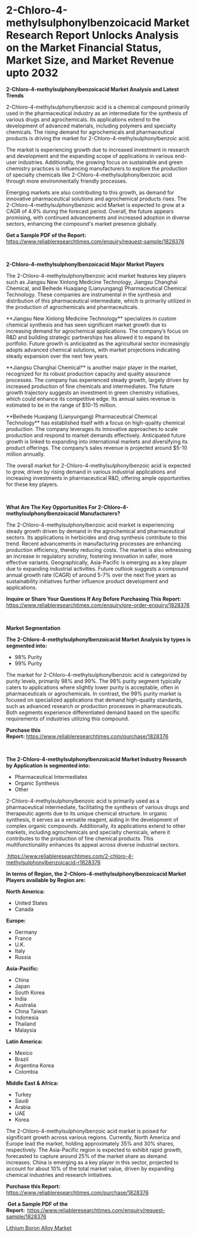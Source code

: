 <p><h1>2-Chloro-4-methylsulphonylbenzoicacid Market Research Report Unlocks Analysis on the Market Financial Status, Market Size, and Market Revenue upto 2032</h1></p><p><strong>2-Chloro-4-methylsulphonylbenzoicacid Market Analysis and Latest Trends</strong></p>
<p><p>2-Chloro-4-methylsulphonylbenzoic acid is a chemical compound primarily used in the pharmaceutical industry as an intermediate for the synthesis of various drugs and agrochemicals. Its applications extend to the development of advanced materials, including polymers and specialty chemicals. The rising demand for agrochemicals and pharmaceutical products is driving the market for 2-Chloro-4-methylsulphonylbenzoic acid.</p><p>The market is experiencing growth due to increased investment in research and development and the expanding scope of applications in various end-user industries. Additionally, the growing focus on sustainable and green chemistry practices is influencing manufacturers to explore the production of specialty chemicals like 2-Chloro-4-methylsulphonylbenzoic acid through more environmentally friendly processes.</p><p>Emerging markets are also contributing to this growth, as demand for innovative pharmaceutical solutions and agrochemical products rises. The 2-Chloro-4-methylsulphonylbenzoic acid Market is expected to grow at a CAGR of 4.9% during the forecast period. Overall, the future appears promising, with continued advancements and increased adoption in diverse sectors, enhancing the compound's market presence globally.</p></p>
<p><strong>Get a Sample PDF of the Report:&nbsp;</strong> <a href="https://www.reliableresearchtimes.com/enquiry/request-sample/1828376?utm_campaign=1940&utm_medium=2&utm_source=Github&utm_content=ia&utm_term=03022025&utm_id=2-chloro-4-methylsulphonylbenzoicacid">https://www.reliableresearchtimes.com/enquiry/request-sample/1828376</a></p>
<p>&nbsp;</p>
<p><strong>2-Chloro-4-methylsulphonylbenzoicacid Major Market Players</strong></p>
<p><p>The 2-Chloro-4-methylsulphonylbenzoic acid market features key players such as Jiangsu New Xinlong Medicine Technology, Jiangsu Changhai Chemical, and Beihede Huaqiang (Lianyungang) Pharmaceutical Chemical Technology. These companies are instrumental in the synthesis and distribution of this pharmaceutical intermediate, which is primarily utilized in the production of agrochemicals and pharmaceuticals.</p><p>**Jiangsu New Xinlong Medicine Technology** specializes in custom chemical synthesis and has seen significant market growth due to increasing demand for agrochemical applications. The company’s focus on R&D and building strategic partnerships has allowed it to expand its portfolio. Future growth is anticipated as the agricultural sector increasingly adopts advanced chemical solutions, with market projections indicating steady expansion over the next few years.</p><p>**Jiangsu Changhai Chemical** is another major player in the market, recognized for its robust production capacity and quality assurance processes. The company has experienced steady growth, largely driven by increased production of fine chemicals and intermediates. The future growth trajectory suggests an investment in green chemistry initiatives, which could enhance its competitive edge. Its annual sales revenue is estimated to be in the range of $10-15 million.</p><p>**Beihede Huaqiang (Lianyungang) Pharmaceutical Chemical Technology** has established itself with a focus on high-quality chemical production. The company leverages its innovative approaches to scale production and respond to market demands effectively. Anticipated future growth is linked to expanding into international markets and diversifying its product offerings. The company’s sales revenue is projected around $5-10 million annually.</p><p>The overall market for 2-Chloro-4-methylsulphonylbenzoic acid is expected to grow, driven by rising demand in various industrial applications and increasing investments in pharmaceutical R&D, offering ample opportunities for these key players.</p></p>
<p>&nbsp;</p>
<p><strong>What Are The Key Opportunities For 2-Chloro-4-methylsulphonylbenzoicacid Manufacturers?</strong></p>
<p><p>The 2-Chloro-4-methylsulphonylbenzoic acid market is experiencing steady growth driven by demand in the agrochemical and pharmaceutical sectors. Its applications in herbicides and drug synthesis contribute to this trend. Recent advancements in manufacturing processes are enhancing production efficiency, thereby reducing costs. The market is also witnessing an increase in regulatory scrutiny, fostering innovation in safer, more effective variants. Geographically, Asia-Pacific is emerging as a key player due to expanding industrial activities. Future outlook suggests a compound annual growth rate (CAGR) of around 5-7% over the next five years as sustainability initiatives further influence product development and applications.</p></p>
<p><strong>Inquire or Share Your Questions If Any Before Purchasing This Report:</strong> <a href="https://www.reliableresearchtimes.com/enquiry/pre-order-enquiry/1828376?utm_campaign=1940&utm_medium=2&utm_source=Github&utm_content=ia&utm_term=03022025&utm_id=2-chloro-4-methylsulphonylbenzoicacid">https://www.reliableresearchtimes.com/enquiry/pre-order-enquiry/1828376</a></p>
<p>&nbsp;</p>
<p><strong>Market Segmentation</strong></p>
<p><strong>The 2-Chloro-4-methylsulphonylbenzoicacid Market Analysis by types is segmented into:</strong></p>
<p><ul><li>98% Purity</li><li>99% Purity</li></ul></p>
<p><p>The market for 2-Chloro-4-methylsulphonylbenzoic acid is categorized by purity levels, primarily 98% and 99%. The 98% purity segment typically caters to applications where slightly lower purity is acceptable, often in pharmaceuticals or agrochemicals. In contrast, the 99% purity market is focused on specialized applications that demand high-quality standards, such as advanced research or production processes in pharmaceuticals. Both segments experience differentiated demand based on the specific requirements of industries utilizing this compound.</p></p>
<p><strong>Purchase this Report:&nbsp;</strong><a href="https://www.reliableresearchtimes.com/purchase/1828376?utm_campaign=1940&utm_medium=2&utm_source=Github&utm_content=ia&utm_term=03022025&utm_id=2-chloro-4-methylsulphonylbenzoicacid">https://www.reliableresearchtimes.com/purchase/1828376</a></p>
<p>&nbsp;</p>
<p><strong>The 2-Chloro-4-methylsulphonylbenzoicacid Market Industry Research by Application is segmented into:</strong></p>
<p><ul><li>Pharmaceutical Intermediates</li><li>Organic Synthesis</li><li>Other</li></ul></p>
<p><p>2-Chloro-4-methylsulphonylbenzoic acid is primarily used as a pharmaceutical intermediate, facilitating the synthesis of various drugs and therapeutic agents due to its unique chemical structure. In organic synthesis, it serves as a versatile reagent, aiding in the development of complex organic compounds. Additionally, its applications extend to other markets, including agrochemicals and specialty chemicals, where it contributes to the production of fine chemical products. This multifunctionality enhances its appeal across diverse industrial sectors.</p></p>
<p><a href="https://www.reliableresearchtimes.com/2-chloro-4-methylsulphonylbenzoicacid-r1828376?utm_campaign=1940&utm_medium=2&utm_source=Github&utm_content=ia&utm_term=03022025&utm_id=2-chloro-4-methylsulphonylbenzoicacid">&nbsp;https://www.reliableresearchtimes.com/2-chloro-4-methylsulphonylbenzoicacid-r1828376</a></p>
<p><strong>In terms of Region, the 2-Chloro-4-methylsulphonylbenzoicacid Market Players available by Region are:</strong></p>
<p>
    <p> <strong> North America: </strong>
        <ul>
            <li>United States</li>
            <li>Canada</li>
        </ul>
        </p> 
    <p> <strong> Europe: </strong>
        <ul>
            <li>Germany</li>
            <li>France</li>
            <li>U.K.</li>
            <li>Italy</li>
            <li>Russia</li>
        </ul>
        </p> 
    <p> <strong> Asia-Pacific: </strong>
        <ul>
            <li>China</li>
            <li>Japan</li>
            <li>South Korea</li>
            <li>India</li>
            <li>Australia</li>
            <li>China Taiwan</li>
            <li>Indonesia</li>
            <li>Thailand</li>
            <li>Malaysia</li>
        </ul>
        </p> 
    <p> <strong> Latin America: </strong>
        <ul>
            <li>Mexico</li>
            <li>Brazil</li>
            <li>Argentina Korea</li>
            <li>Colombia</li>
        </ul>
        </p> 
    <p> <strong> Middle East & Africa: </strong>
        <ul>
            <li>Turkey</li>
            <li>Saudi</li>
            <li>Arabia</li>
            <li>UAE</li>
            <li>Korea</li>
        </ul>
    </p>
    </p>
<p><p>The 2-Chloro-4-methylsulphonylbenzoic acid market is poised for significant growth across various regions. Currently, North America and Europe lead the market, holding approximately 35% and 30% shares, respectively. The Asia-Pacific region is expected to exhibit rapid growth, forecasted to capture around 25% of the market share as demand increases. China is emerging as a key player in this sector, projected to account for about 10% of the total market value, driven by expanding chemical industries and research initiatives.</p></p>
<p><strong>Purchase this Report: </strong><a href="https://www.reliableresearchtimes.com/purchase/1828376?utm_campaign=1940&utm_medium=2&utm_source=Github&utm_content=ia&utm_term=03022025&utm_id=2-chloro-4-methylsulphonylbenzoicacid">https://www.reliableresearchtimes.com/purchase/1828376</a></p>
<p>&nbsp;<strong>Get a Sample PDF of the Report:&nbsp;&nbsp;</strong><a href="https://www.reliableresearchtimes.com/enquiry/request-sample/1828376?utm_campaign=1940&utm_medium=2&utm_source=Github&utm_content=ia&utm_term=03022025&utm_id=2-chloro-4-methylsulphonylbenzoicacid">https://www.reliableresearchtimes.com/enquiry/request-sample/1828376</a></p>
<p><strong></strong></p>
<p><p><a href="https://github.com/hgf64gh/Market-Research-Report-List-1/blob/main/lithium-boron-alloy-market.md?utm_campaign=1940&utm_medium=2&utm_source=Github&utm_content=ia&utm_term=03022025&utm_id=2-chloro-4-methylsulphonylbenzoicacid">Lithium Boron Alloy Market</a></p></p>